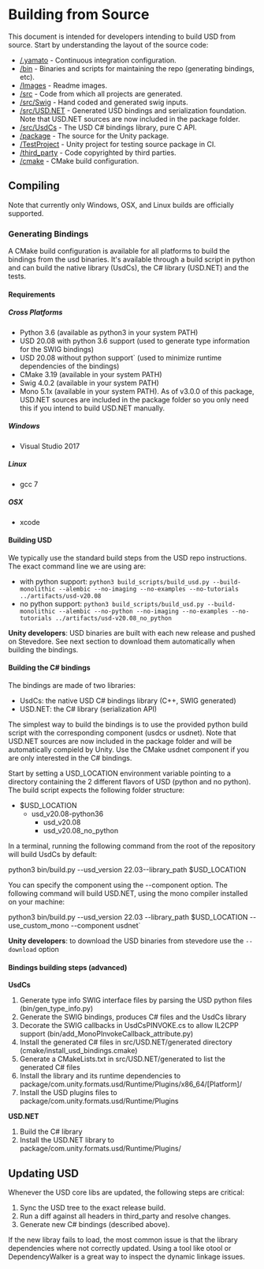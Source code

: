 # Building from Source
This document is intended for developers intending to build USD from source.
Start by understanding the layout of the source code:

 * [/.yamato](/.yamato) - Continuous integration configuration.
 * [/bin](/bin) - Binaries and scripts for maintaining the repo (generating bindings, etc).
 * [/Images](/Images) - Readme images.
 * [/src](/src) - Code from which all projects are generated.
 * [/src/Swig](/src/Swig) - Hand coded and generated swig inputs.
 * [/src/USD.NET](/src/USD.NET) - Generated USD bindings and serialization foundation. Note that USD.NET sources are now included in the package folder.
 * [/src/UsdCs](/src/UsdCs) - The USD C# bindings library, pure C API.
 * [/package](/package) - The source for the Unity package.
 * [/TestProject](/TestProject) - Unity project for testing source package in CI.
 * [/third_party](/third_party) - Code copyrighted by third parties.
 * [/cmake](/cmake) - CMake build configuration.

## Compiling

Note that currently only Windows, OSX, and Linux builds are officially supported.

### Generating Bindings

A CMake build configuration is available for all platforms to build the bindings from the usd binaries. It's available through a build script in python
and can build the native library (UsdCs), the C# library (USD.NET) and the tests.

#### Requirements

##### Cross Platforms
 * Python 3.6 (available as python3 in your system PATH)
 * USD 20.08 with python 3.6 support (used to generate type information for the SWIG bindings)
 * USD 20.08 without python support` (used to minimize runtime dependencies of the bindings)
 * CMake 3.19 (available in your system PATH)
 * Swig 4.0.2 (available in your system PATH)
 * Mono 5.1x (available in your system PATH). As of v3.0.0 of this package, USD.NET sources are included in the package folder so you only need this if you intend to build USD.NET manually.
 
 ##### Windows
 * Visual Studio 2017
 
 ##### Linux
 * gcc 7
 
 ##### OSX
 * xcode
 
#### Building USD 

We typically use the standard build steps from the USD repo instructions. The exact command line we are using are:
* with python support: `python3 build_scripts/build_usd.py --build-monolithic --alembic --no-imaging --no-examples --no-tutorials ../artifacts/usd-v20.08`
* no python support:   `python3 build_scripts/build_usd.py --build-monolithic --alembic --no-python --no-imaging --no-examples --no-tutorials ../artifacts/usd-v20.08_no_python`

**Unity developers**: USD binaries are built with each new release and pushed on Stevedore. See next section to download them automatically when building the bindings.

#### Building the C# bindings

The bindings are made of two libraries:
* UsdCs: the native USD C# bindings library (C++, SWIG generated)
* USD.NET: the C# library (serialization API)

The simplest way to build the bindings is to use the provided python build script with the corresponding component (usdcs or usdnet).
Note that USD.NET sources are now included in the package folder and will be automatically compield by Unity. Use the CMake usdnet component if you are only interested in the C# bindings.

Start by setting a USD_LOCATION environment variable pointing to a directory containing the 2 different flavors of USD (python and no python).
The build script expects the following folder structure:
* $USD_LOCATION
    * usd_v20.08-python36
        * usd_v20.08
        * usd_v20.08_no_python

In a terminal, running the following command from the root of the repository will build UsdCs by default:

python3 bin/build.py --usd_version 22.03--library_path $USD_LOCATION

You can specify the component using the --component option. The following command will build USD.NET, using the mono compiler installed on your machine:

python3 bin/build.py --usd_version 22.03 --library_path $USD_LOCATION --use_custom_mono --component usdnet`

**Unity developers**: to download the USD binaries from stevedore use the `--download` option

#### Bindings building steps (advanced)

**UsdCs**
1. Generate type info SWIG interface files by parsing the USD python files (bin/gen_type_info.py)
2. Generate the SWIG bindings, produces C# files and the UsdCs library
3. Decorate the SWIG callbacks in UsdCsPINVOKE.cs to allow IL2CPP support (bin/add_MonoPInvokeCallback_attribute.py)
4. Install the generated C# files in src/USD.NET/generated directory (cmake/install_usd_bindings.cmake)
5. Generate a CMakeLists.txt in src/USD.NET/generated to list the generated C# files 
6. Install the library and its runtime dependencies to package/com.unity.formats.usd/Runtime/Plugins/x86_64/[Platform]/
7. Install the USD plugins files to package/com.unity.formats.usd/Runtime/Plugins

**USD.NET**
1. Build the C# library
2. Install the USD.NET library to package/com.unity.formats.usd/Runtime/Plugins/


## Updating USD

Whenever the USD core libs are updated, the following steps are critical:

 1. Sync the USD tree to the exact release build.
 2. Run a diff against all headers in third_party and resolve changes.
 3. Generate new C# bindings (described above).

If the new libray fails to load, the most common issue is that the library
dependencies where not correctly updated. Using a tool like otool or
DependencyWalker is a great way to inspect the dynamic linkage issues.
